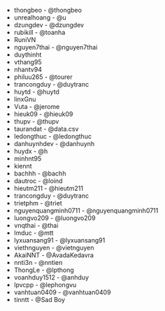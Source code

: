 - thongbeo - @thongbeo
- unrealhoang - @u
- dzungdev - @dzungdev
- rubikill - @toanha
- RuniVN
- nguyen7thai - @nguyen7thai
- duythinht
- vthang95
- nhantv94
- philuu265 - @tourer
- trancongduy - @duytranc
- huytd - @huytd
- linxGnu
- Vuta - @jerome
- hieuk09 - @hieuk09
- thupv - @thupv
- taurandat - @data.csv
- ledongthuc - @ledongthuc
- danhuynhdev - @danhuynh
- huydx - @h
- minhnt95
- kiennt
- bachhh - @bachh
- dautroc - @loind
- hieutm211 - @hieutm211
- trancongduy - @duytranc
- trietphm - @triet
- nguyenquangminh0711 - @nguyenquangminh0711
- luongvo209 - @luongvo209
- vnqthai - @thai
- lmduc - @mtt
- lyxuansang91 - @lyxuansang91
- viethnguyen - @vietnguyen
- AkaiNNT - @AvadaKedavra
- nnti3n - @nntien
- ThongLe - @lpthong
- voanhduy1512 - @anhduy
- lpvcpp - @lephongvu
- vanhtuan0409 - @vanhtuan0409
- tinntt - @Sad Boy
